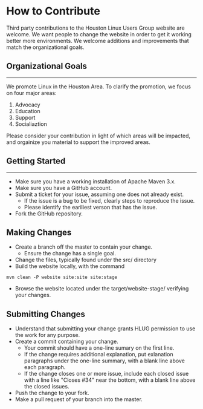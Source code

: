# How to Contribute

Third party contributions to the Houston Linux Users Group website are welcome.
We want people to change the website in order to get it working better more 
environments.  We welcome additions and improvements that match the
organizational goals.

## Organizational Goals
----

We promote Linux in the Houston Area.  To clarify the promotion, we focus on four
major areas:

1. Advocacy
2. Education
3. Support
4. Socialiaztion

Please consider your contribution in light of which areas will be impacted, and
orgainize you material to support the improved areas.

## Getting Started
----

* Make sure you have a working installation of Apache Maven 3.x.
* Make sure you have a GitHub account.
* Submit a ticket for your issue, assuming one does not already exist.
  * If the issue is a bug to be fixed, clearly steps to reproduce the issue.
  * Please identify the eariliest verson that has the issue.
* Fork the GitHub repository.

## Making Changes

* Create a branch off the master to contain your change.
  * Ensure the change has a single goal.
* Change the files, typically found under the src/ directory
* Build the website locally, with the command 

```
mvn clean -P website site:site site:stage
```

* Browse the website located under the target/website-stage/ verifying your changes.

## Submitting Changes

* Understand that submitting your change grants HLUG permission to use the work
  for any purpose.
* Create a commit containing your change.
  * Your commit should have a one-line sumary on the first line.
  * If the change requires additional explanation, put exlanation paragraphs
    under the one-line summary, with a blank line above each paragraph.
  * If the change closes one or more issue, include each closed issue with a
    line like "Closes #34" near the bottom, with a blank line above the closed
    issues.
* Push the change to your fork.
* Make a pull request of your branch into the master.

